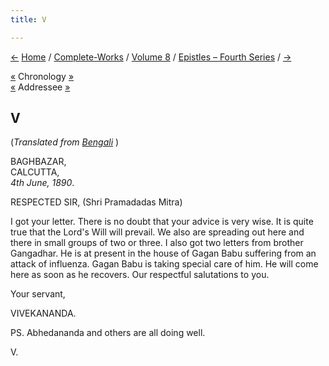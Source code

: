 ```yaml
---
title: V

---
```

<div>

[←](004_sir.htm) [Home](../../../index.htm) /
[Complete-Works](../../complete_works.htm) / [Volume
8](../volume_8_contents.htm) / [Epistles – Fourth
Series](epistles_fourth_series_contents.htm)
/ [→](006_diwanji_saheb.htm)

  

[«](../../volume_6/epistles_second_series/033_sir.htm) Chronology
[»](../../volume_6/epistles_second_series/034_sharat.htm)  
[«](../../volume_6/epistles_second_series/033_sir.htm) Addressee
[»](../../volume_6/epistles_second_series/124_sir.htm)

## V

(*Translated from [Bengali](b6048e8005.pdf)* )

BAGHBAZAR,  
CALCUTTA,  
*4th June, 1890*.

RESPECTED SIR, (Shri Pramadadas Mitra)

I got your letter. There is no doubt that your advice is very wise. It
is quite true that the Lord's Will will prevail. We also are spreading
out here and there in small groups of two or three. I also got two
letters from brother Gangadhar. He is at present in the house of Gagan
Babu suffering from an attack of influenza. Gagan Babu is taking special
care of him. He will come here as soon as he recovers. Our respectful
salutations to you. 

Your servant,

VIVEKANANDA.

  
PS. Abhedananda and others are all doing well. 

V.

</div>
